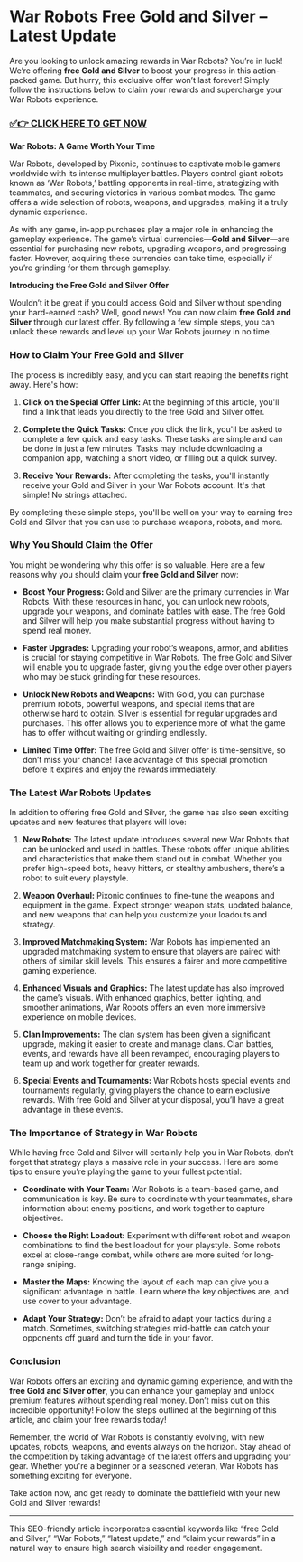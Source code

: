 # War Robots Free Gold and Silver – Latest Update

Are you looking to unlock amazing rewards in War Robots? You’re in luck! We’re offering **free Gold and Silver** to boost your progress in this action-packed game. But hurry, this exclusive offer won’t last forever! Simply follow the instructions below to claim your rewards and supercharge your War Robots experience.

### [✅👉 CLICK HERE TO GET NOW](https://freerewards.xyz/war/robots/)

**War Robots: A Game Worth Your Time**

War Robots, developed by Pixonic, continues to captivate mobile gamers worldwide with its intense multiplayer battles. Players control giant robots known as ‘War Robots,’ battling opponents in real-time, strategizing with teammates, and securing victories in various combat modes. The game offers a wide selection of robots, weapons, and upgrades, making it a truly dynamic experience.

As with any game, in-app purchases play a major role in enhancing the gameplay experience. The game’s virtual currencies—**Gold and Silver**—are essential for purchasing new robots, upgrading weapons, and progressing faster. However, acquiring these currencies can take time, especially if you’re grinding for them through gameplay.

**Introducing the Free Gold and Silver Offer**

Wouldn’t it be great if you could access Gold and Silver without spending your hard-earned cash? Well, good news! You can now claim **free Gold and Silver** through our latest offer. By following a few simple steps, you can unlock these rewards and level up your War Robots journey in no time.

### How to Claim Your Free Gold and Silver

The process is incredibly easy, and you can start reaping the benefits right away. Here's how:

1. **Click on the Special Offer Link:** At the beginning of this article, you'll find a link that leads you directly to the free Gold and Silver offer.
   
2. **Complete the Quick Tasks:** Once you click the link, you'll be asked to complete a few quick and easy tasks. These tasks are simple and can be done in just a few minutes. Tasks may include downloading a companion app, watching a short video, or filling out a quick survey.
   
3. **Receive Your Rewards:** After completing the tasks, you'll instantly receive your Gold and Silver in your War Robots account. It's that simple! No strings attached.

By completing these simple steps, you'll be well on your way to earning free Gold and Silver that you can use to purchase weapons, robots, and more.

### Why You Should Claim the Offer

You might be wondering why this offer is so valuable. Here are a few reasons why you should claim your **free Gold and Silver** now:

- **Boost Your Progress:** Gold and Silver are the primary currencies in War Robots. With these resources in hand, you can unlock new robots, upgrade your weapons, and dominate battles with ease. The free Gold and Silver will help you make substantial progress without having to spend real money.

- **Faster Upgrades:** Upgrading your robot’s weapons, armor, and abilities is crucial for staying competitive in War Robots. The free Gold and Silver will enable you to upgrade faster, giving you the edge over other players who may be stuck grinding for these resources.

- **Unlock New Robots and Weapons:** With Gold, you can purchase premium robots, powerful weapons, and special items that are otherwise hard to obtain. Silver is essential for regular upgrades and purchases. This offer allows you to experience more of what the game has to offer without waiting or grinding endlessly.

- **Limited Time Offer:** The free Gold and Silver offer is time-sensitive, so don’t miss your chance! Take advantage of this special promotion before it expires and enjoy the rewards immediately.

### The Latest War Robots Updates

In addition to offering free Gold and Silver, the game has also seen exciting updates and new features that players will love:

1. **New Robots:** The latest update introduces several new War Robots that can be unlocked and used in battles. These robots offer unique abilities and characteristics that make them stand out in combat. Whether you prefer high-speed bots, heavy hitters, or stealthy ambushers, there’s a robot to suit every playstyle.

2. **Weapon Overhaul:** Pixonic continues to fine-tune the weapons and equipment in the game. Expect stronger weapon stats, updated balance, and new weapons that can help you customize your loadouts and strategy.

3. **Improved Matchmaking System:** War Robots has implemented an upgraded matchmaking system to ensure that players are paired with others of similar skill levels. This ensures a fairer and more competitive gaming experience.

4. **Enhanced Visuals and Graphics:** The latest update has also improved the game’s visuals. With enhanced graphics, better lighting, and smoother animations, War Robots offers an even more immersive experience on mobile devices.

5. **Clan Improvements:** The clan system has been given a significant upgrade, making it easier to create and manage clans. Clan battles, events, and rewards have all been revamped, encouraging players to team up and work together for greater rewards.

6. **Special Events and Tournaments:** War Robots hosts special events and tournaments regularly, giving players the chance to earn exclusive rewards. With free Gold and Silver at your disposal, you’ll have a great advantage in these events.

### The Importance of Strategy in War Robots

While having free Gold and Silver will certainly help you in War Robots, don’t forget that strategy plays a massive role in your success. Here are some tips to ensure you’re playing the game to your fullest potential:

- **Coordinate with Your Team:** War Robots is a team-based game, and communication is key. Be sure to coordinate with your teammates, share information about enemy positions, and work together to capture objectives.
  
- **Choose the Right Loadout:** Experiment with different robot and weapon combinations to find the best loadout for your playstyle. Some robots excel at close-range combat, while others are more suited for long-range sniping.

- **Master the Maps:** Knowing the layout of each map can give you a significant advantage in battle. Learn where the key objectives are, and use cover to your advantage.

- **Adapt Your Strategy:** Don’t be afraid to adapt your tactics during a match. Sometimes, switching strategies mid-battle can catch your opponents off guard and turn the tide in your favor.

### Conclusion

War Robots offers an exciting and dynamic gaming experience, and with the **free Gold and Silver offer**, you can enhance your gameplay and unlock premium features without spending real money. Don’t miss out on this incredible opportunity! Follow the steps outlined at the beginning of this article, and claim your free rewards today!

Remember, the world of War Robots is constantly evolving, with new updates, robots, weapons, and events always on the horizon. Stay ahead of the competition by taking advantage of the latest offers and upgrading your gear. Whether you're a beginner or a seasoned veteran, War Robots has something exciting for everyone.

Take action now, and get ready to dominate the battlefield with your new Gold and Silver rewards!

---

This SEO-friendly article incorporates essential keywords like “free Gold and Silver,” “War Robots,” “latest update,” and “claim your rewards” in a natural way to ensure high search visibility and reader engagement.
